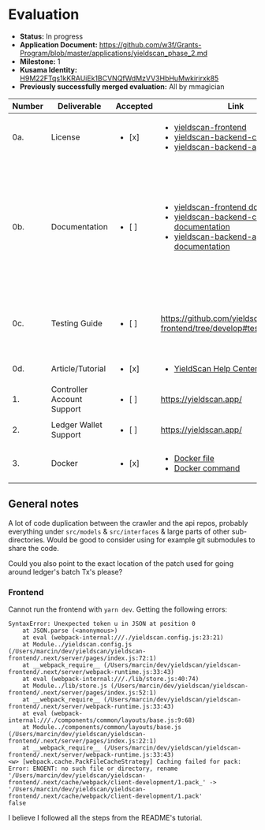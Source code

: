 # Evaluation

* **Status:** In progress
* **Application Document:** https://github.com/w3f/Grants-Program/blob/master/applications/yieldscan_phase_2.md
* **Milestone:** 1
* **Kusama Identity:** [H9M22FTqs1kKRAUiEk1BCVNQfWdMzVV3HbHuMwkirirxk85](https://polkascan.io/pre/kusama/account/H9M22FTqs1kKRAUiEk1BCVNQfWdMzVV3HbHuMwkirirxk85)
* **Previously successfully merged evaluation:** All by mmagician

| Number | Deliverable                | Accepted               | Link                                                                                                                                                                                                                                                                                                                                                                                 |                                                                                                                                                               |
|--------|----------------------------|------------------------|--------------------------------------------------------------------------------------------------------------------------------------------------------------------------------------------------------------------------------------------------------------------------------------------------------------------------------------------------------------------------------------|---------------------------------------------------------------------------------------------------------------------------------------------------------------|
|    0a. | License                    | <ul><li>[x] </li></ul> | <ul><li>[yieldscan-frontend](https://github.com/yieldscan/yieldscan-frontend/blob/master/LICENSE.md)</li><li>[yieldscan-backend-crawler](https://github.com/yieldscan/yieldscan-backend-crawler/blob/master/LICENSE.md)</li><li>[yieldscan-backend-api](https://github.com/yieldscan/yieldscan-backend-api/blob/master/LICENSE.md)</li></ul>                                         |                                                                                                                                                               |
|    0b. | Documentation              | <ul><li>[ ] </li></ul> | <ul><li>[yieldscan-frontend documentation](https://github.com/yieldscan/yieldscan-frontend/tree/develop#codebase-overview)</li><li>[yieldscan-backend-crawler documentation](https://github.com/yieldscan/yieldscan-backend-crawler#codebase-overview)</li><li>[yieldscan-backend-api documentation](https://github.com/yieldscan/yieldscan-backend-api#codebase-overview)</li></ul> | Documentation regarding the key part of each repo could be expanded, e.g. for the crawler repo, describing in more detail what the crawlers are, what they do |
|    0c. | Testing Guide              | <ul><li>[ ] </li></ul> | https://github.com/yieldscan/yieldscan-frontend/tree/develop#tests                                                                                                                                                                                                                                                                                                                   | Some helper commands that check the state of the db/sync would come in handy                                                                                  |
|    0d. | Article/Tutorial           | <ul><li>[x] </li></ul> | <ul><li>[YieldScan Help Center](https://intercom.help/yieldscan)</li></ul>                                                                                                                                                                                                                                                                                                           | Tutorial videos are helpful                                                                                                                                   |
|     1. | Controller Account Support | <ul><li>[ ] </li></ul> | https://yieldscan.app/                                                                                                                                                                                                                                                                                                                                                               |                                                                                                                                                               |
|     2. | Ledger Wallet Support      | <ul><li>[ ] </li></ul> | https://yieldscan.app/                                                                                                                                                                                                                                                                                                                                                               |                                                                                                                                                               |
|     3. | Docker                     | <ul><li>[x] </li></ul> | <ul><li>[Docker file](https://hub.docker.com/r/sahilnanda/yieldscan-frontend)</li><li>[Docker command](https://github.com/yieldscan/yieldscan-frontend/tree/develop#docker)</li></ul>                                                                                                                                                                                                |                                                                                                                                                               |

## General notes

A lot of code duplication between the crawler and the api repos, probably everything under `src/models` & `src/interfaces` & large parts of other sub-directories. Would be good to consider using for example git submodules to share the code.

Could you also point to the exact location of the patch used for going around ledger's batch Tx's please?

### Frontend

Cannot run the frontend with `yarn dev`. Getting the following errors:
```
SyntaxError: Unexpected token u in JSON at position 0
    at JSON.parse (<anonymous>)
    at eval (webpack-internal:///./yieldscan.config.js:23:21)
    at Module../yieldscan.config.js (/Users/marcin/dev/yieldscan/yieldscan-frontend/.next/server/pages/index.js:72:1)
    at __webpack_require__ (/Users/marcin/dev/yieldscan/yieldscan-frontend/.next/server/webpack-runtime.js:33:43)
    at eval (webpack-internal:///./lib/store.js:40:74)
    at Module../lib/store.js (/Users/marcin/dev/yieldscan/yieldscan-frontend/.next/server/pages/index.js:52:1)
    at __webpack_require__ (/Users/marcin/dev/yieldscan/yieldscan-frontend/.next/server/webpack-runtime.js:33:43)
    at eval (webpack-internal:///./components/common/layouts/base.js:9:68)
    at Module../components/common/layouts/base.js (/Users/marcin/dev/yieldscan/yieldscan-frontend/.next/server/pages/index.js:22:1)
    at __webpack_require__ (/Users/marcin/dev/yieldscan/yieldscan-frontend/.next/server/webpack-runtime.js:33:43)
<w> [webpack.cache.PackFileCacheStrategy] Caching failed for pack: Error: ENOENT: no such file or directory, rename '/Users/marcin/dev/yieldscan/yieldscan-frontend/.next/cache/webpack/client-development/1.pack_' -> '/Users/marcin/dev/yieldscan/yieldscan-frontend/.next/cache/webpack/client-development/1.pack'
false
```

I believe I followed all the steps from the README's tutorial.

